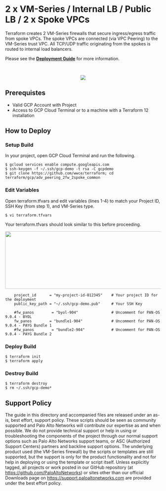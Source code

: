 # 2 x VM-Series / Internal LB / Public LB / 2 x Spoke VPCs

Terraform creates 2 VM-Series firewalls that secure ingress/egress traffic from spoke VPCs.  The spoke VPCs are connected (via VPC Peering) to the VM-Series trust VPC. All TCP/UDP traffic originating from the spokes is routed to internal load balancers.

Please see the [**Deployment Guide**](https://github.com/wwce/terraform/blob/master/gcp/adv_peering_2fw_2spoke_common/guide.pdf) for more information.

</br>
<p align="center">
<img src="https://raw.githubusercontent.com/wwce/terraform/master/gcp/adv_peering_2fw_2spoke_common/images/diagram.png">
</p>


## Prerequistes 
* Valid GCP Account with Project
* Access to GCP Cloud Terminal or to a machine with a Terraform 12 installation

## How to Deploy

### Setup Build
In your project, open GCP Cloud Terminal and run the following.
```
$ gcloud services enable compute.googleapis.com
$ ssh-keygen -f ~/.ssh/gcp-demo -t rsa -C gcpdemo
$ git clone https://github.com/wwce/terraform; cd terraform/gcp/adv_peering_2fw_2spoke_common
```

### Edit Variables

Open terraform.tfvars and edit variables (lines 1-4) to match your Project ID, SSH Key (from step 1), and VM-Series type.

```
$ vi terraform.tfvars
```

Your terraform.tfvars should look similar to this before proceeding.

<p align="center">
<img src="https://raw.githubusercontent.com/wwce/terraform/master/gcp/adv_peering_2fw_2spoke_common/images/tfvars.png" width=1054 height=186 >
</p>

```
	project_id      = "my-project-id-012345"    # Your project ID for the deployment
	public_key_path = "~/.ssh/gcp-demo.pub"     # Your SSH Key

	#fw_panos        = "byol-904"               # Uncomment for PAN-OS 9.0.4 - BYOL
	fw_panos        = "bundle1-904"             # Uncomment for PAN-OS 9.0.4 - PAYG Bundle 1
	#fw_panos        = "bundle2-904"            # Uncomment for PAN-OS 9.0.4 - PAYG Bundle 2
```

### Deploy Build
```
$ terraform init
$ terraform apply
```

### Destroy Build
```
$ terraform destroy
$ rm ~/.ssh/gcp-demo*
```

## Support Policy
The guide in this directory and accompanied files are released under an as-is, best effort, support policy. These scripts should be seen as community supported and Palo Alto Networks will contribute our expertise as and when possible. We do not provide technical support or help in using or troubleshooting the components of the project through our normal support options such as Palo Alto Networks support teams, or ASC (Authorized Support Centers) partners and backline support options. The underlying product used (the VM-Series firewall) by the scripts or templates are still supported, but the support is only for the product functionality and not for help in deploying or using the template or script itself.
Unless explicitly tagged, all projects or work posted in our GitHub repository (at https://github.com/PaloAltoNetworks) or sites other than our official Downloads page on https://support.paloaltonetworks.com are provided under the best effort policy.
